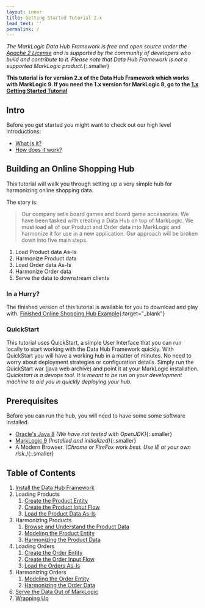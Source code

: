 ```yaml
---
layout: inner
title: Getting Started Tutorial 2.x
lead_text: ''
permalink: /
---
```


_The MarkLogic Data Hub Framework is free and open source under the [Apache 2 License](https://github.com/marklogic-community/marklogic-data-hub/blob/1.0-master/LICENSE) and is supported by the community of developers who build and contribute to it. Please note that Data Hub Framework is not a supported MarkLogic product._{:.smaller}

__This tutorial is for version 2.x of the Data Hub Framework which works with MarkLogic 9. If you need the 1.x version for MarkLogic 8, go to the [1.x Getting Started Tutorial](/marklogic-data-hub/getting-started-1x)__

## Intro
Before you get started you might want to check out our high level introductions:

- [What is it?](/marklogic-data-hub/what/)
- [How does it work?](/marklogic-data-hub/how/)

## Building an Online Shopping Hub
This tutorial will walk you through setting up a very simple hub for harmonizing online shopping data.

The story is:

> Our company sells board games and board game accessories. We have been tasked with creating a Data Hub on top of MarkLogic. We must load all of our Product and Order data into MarkLogic and harmonize it for use in a new application. Our approach will be broken down into five main steps.

1. Load Product data As-Is
1. Harmonize Product data
1. Load Order data As-Is
1. Harmonize Order data
1. Serve the data to downstream clients

### In a Hurry?
The finished version of this tutorial is available for you to download and play with. [Finished Online Shopping Hub Example](https://github.com/marklogic-community/marklogic-data-hub/tree/develop/examples/online-store){:target="_blank"}

### QuickStart
This tutorial uses QuickStart, a simple User Interface that you can run locally to start working with the Data Hub Framework quickly. With QuickStart you will have a working hub in a matter of minutes. No need to worry about deployment strategies or configuration details. Simply run the QuickStart war (java web archive) and point it at your MarkLogic installation. _Quickstart is a devops tool. It is meant to be run on your development machine to aid you in quickly deploying your hub._

## Prerequisites

Before you can run the hub, you will need to have some some software installed.

- [Oracle's Java 8](http://www.oracle.com/technetwork/java/javase/downloads/index.html) _(We have not tested with OpenJDK)_{:.smaller}
- [MarkLogic 9](https://developer.marklogic.com/products) _(Installed and initialized)_{:.smaller}
- A Modern Browser. _(Chrome or FireFox work best. Use IE at your own risk.)_{:.smaller}

## Table of Contents
1. [Install the Data Hub Framework](/marklogic-data-hub/getting-started-2x/install)
1. Loading Products
   1. [Create the Product Entity](/marklogic-data-hub/getting-started-2x/create-product-entity)
   1. [Create the Product Input Flow](/marklogic-data-hub/getting-started-2x/create-product-input-flow)
   1. [Load the Product Data As-Is](/marklogic-data-hub/getting-started-2x/load-products-as-is)
1. Harmonizing Products
   1. [Browse and Understand the Product Data](/marklogic-data-hub/getting-started-2x/browse-understand-product-data)
   1. [Modeling the Product Entity](/marklogic-data-hub/getting-started-2x/modeling-product-entity)
   1. [Harmonizing the Product Data](/marklogic-data-hub/getting-started-2x/harmonizing-product-data)
1. Loading Orders
   1. [Create the Order Entity](/marklogic-data-hub/getting-started-2x/create-order-entity)
   1. [Create the Order Input Flow](/marklogic-data-hub/getting-started-2x/create-order-input-flow)
   1. [Load the Orders As-Is](/marklogic-data-hub/getting-started-2x/load-orders-as-is)
1. Harmonizing Orders
   1. [Modeling the Order Entity](/marklogic-data-hub/getting-started-2x/modeling-order-entity)
   1. [Harmonizing the Order Data](/marklogic-data-hub/getting-started-2x/harmonizing-order-data)
1. [Serve the Data Out of MarkLogic](/marklogic-data-hub/getting-started-2x/serve-data)
1. [Wrapping Up](/marklogic-data-hub/getting-started-2x/wrapping-up)
